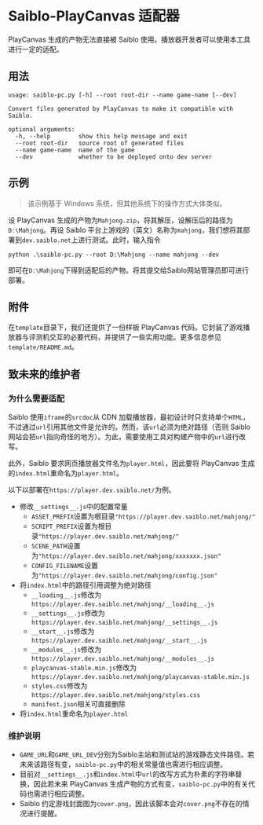 # Saiblo-PlayCanvas 适配器

PlayCanvas 生成的产物无法直接被 Saiblo 使用。播放器开发者可以使用本工具进行一定的适配。

## 用法

```
usage: saiblo-pc.py [-h] --root root-dir --name game-name [--dev]

Convert files generated by PlayCanvas to make it compatible with Saiblo.

optional arguments:
  -h, --help        show this help message and exit
  --root root-dir   source root of generated files
  --name game-name  name of the game
  --dev             whether to be deployed onto dev server
```

## 示例

> 该示例基于 Windows 系统，但其他系统下的操作方式大体类似。

设 PlayCanvas 生成的产物为`Mahjong.zip`，将其解压，设解压后的路径为`D:\Mahjong`。再设 Saiblo 平台上游戏的（英文）名称为`mahjong`，我们想将其部署到`dev.saiblo.net`上进行测试。此时，输入指令

```shell
python .\saiblo-pc.py --root D:\Mahjong --name mahjong --dev
```

即可在`D:\Mahjong`下得到适配后的产物。将其提交给Saiblo网站管理员即可进行部署。

## 附件

在`template`目录下，我们还提供了一份样板 PlayCanvas 代码。它封装了游戏播放器与评测机交互的必要代码，并提供了一些实用功能。更多信息参见`template/README.md`。

## 致未来的维护者

### 为什么需要适配

Saiblo 使用`iframe`的`srcdoc`从 CDN 加载播放器，最初设计时只支持单个`HTML`，不过通过`url`引用其他文件是允许的。然而，该`url`必须为绝对路径（否则 Saiblo 网站会把`url`指向奇怪的地方）。为此，需要使用工具对构建产物中的`url`进行改写。

此外，Saiblo 要求网页播放器文件名为`player.html`，因此要将 PlayCanvas 生成的`index.html`重命名为`player.html`。

以下以部署在`https://player.dev.saiblo.net/`为例。

- 修改`__settings__.js`中的配置常量
  - `ASSET_PREFIX`设置为根目录`"https://player.dev.saiblo.net/mahjong/"`
  - `SCRIPT_PREFIX`设置为根目录`"https://player.dev.saiblo.net/mahjong/"`
  - `SCENE_PATH`设置为`"https://player.dev.saiblo.net/mahjong/xxxxxxx.json"`
  - `CONFIG_FILENAME`设置为`"https://player.dev.saiblo.net/mahjong/config.json"`
- 将`index.html`中的路径引用调整为绝对路径
  - `__loading__.js`修改为`https://player.dev.saiblo.net/mahjong/__loading__.js`
  - `__settings__.js`修改为`https://player.dev.saiblo.net/mahjong/__settings__.js`
  - `__start__.js`修改为`https://player.dev.saiblo.net/mahjong/__start__.js`
  - `__modules__.js`修改为`https://player.dev.saiblo.net/mahjong/__modules__.js`
  - `playcanvas-stable.min.js`修改为`https://player.dev.saiblo.net/mahjong/playcanvas-stable.min.js`
  - `styles.css`修改为`https://player.dev.saiblo.net/mahjong/styles.css`
  - `manifest.json`相关可直接删除
- 将`index.html`重命名为`player.html`

### 维护说明

- `GAME_URL`和`GAME_URL_DEV`分别为Saiblo主站和测试站的游戏静态文件路径。若未来该路径有变，`saiblo-pc.py`中的相关常量值也需进行相应调整。
- 目前对`__settings__.js`和`index.html`中`url`的改写方式为朴素的字符串替换，因此若未来 PlayCanvas 生成产物的方式有变，`saiblo-pc.py`中的有关代码也需进行相应调整。
- Saiblo 约定游戏封面图为`cover.png`，因此该脚本会对`cover.png`不存在的情况进行提醒。
